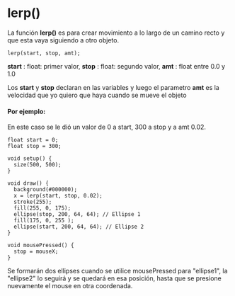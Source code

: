 # lerp()

La función **lerp()** es para crear movimiento a lo largo de un camino recto y que esta vaya siguiendo a otro objeto.

```
lerp(start, stop, amt);
```

**start** : float: primer valor, **stop** : float: segundo valor, **amt** : float entre 0.0 y 1.0

Los **start** y **stop** declaran en las variables y luego el parametro **amt** es la velocidad que yo quiero que haya cuando se mueve el objeto

#### Por ejemplo:

En este caso se le dió un valor de 0 a start, 300 a stop y a amt 0.02.

```
float start = 0;
float stop = 300;

void setup() {
  size(500, 500);
}

void draw() {
  background(#000000);
  x = lerp(start, stop, 0.02);
  stroke(255);
  fill(255, 0, 175);
  ellipse(stop, 200, 64, 64); // Ellipse 1
  fill(175, 0, 255 );
  ellipse(start, 200, 64, 64); // Ellipse 2
}

void mousePressed() {
  stop = mouseX;
}
```

Se formarán dos ellipses cuando se utilice mousePressed para "ellipse1", la "ellipse2" lo seguirá y se quedará en esa posición, hasta que se presione nuevamente el mouse en otra coordenada.

